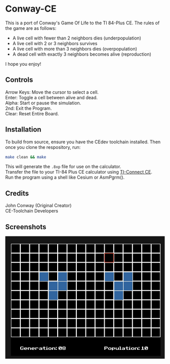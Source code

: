 # Conway-CE

This is a port of Conway's Game Of Life to the TI 84-Plus CE. The rules of the game are as follows:  

- A live cell with fewer than 2 neighbors dies (underpopulation)
- A live cell with 2 or 3 neighbors survives
- A live cell with more than 3 neighbors dies (overpopulation)
- A dead cell with exactly 3 neighbors becomes alive (reproduction)

I hope you enjoy!  

## Controls  

Arrow Keys: Move the cursor to select a cell.  
Enter: Toggle a cell between alive and dead.  
Alpha: Start or pause the simulation.  
2nd: Exit the Program.  
Clear: Reset Entire Board.

## Installation  

To build from source, ensure you have the CEdev toolchain installed. Then once you clone the respository, run:

```sh
make clean && make
```

This will generate the `.8xp` file for use on the calculator.  
Transfer the file to your TI-84 Plus CE calculator using [TI-Connect CE](https://education.ti.com/en/products/computer-software/ti-connect-ce-software).  
Run the program using a shell like Cesium or AsmPgrm().

## Credits

John Conway (Original Creator)  
CE-Toolchain Developers

## Screenshots  

![Gameplay Screenshot](screenshots/Gameplay.jpg)
